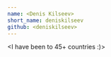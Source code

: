 ```yaml
---
name: <Denis Kilseev>
short_name: deniskilseev
github: <deniskilseev>
---
```


**<Denis Kilseev>** <I have been to 45+ countries :)>
